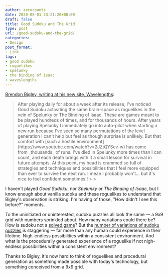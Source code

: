 ```yaml
---
author: zerocounts
date: 2020-08-01 23:21:20+00:00
draft: false
title: Good Sudoku and The Grid
type: post
url: /good-sudoku-and-the-grid/
categories:
- Design
post_format:
- Link
tags:
- good sudoku
- roguelikes
- spelunky
- the binding of isaac
- waveslengths
---
```





[Brendon Bigley, writing at his new site, Wavelengths](https://wavelengths.online/home/good-sudoku):







<blockquote>After playing daily for about a week after its release, I've noticed Good Sudoku activating the same brain-space as roguelikes in the vein of Spelunky or The Binding of Isaac. These are games meant to be played hundreds of times, and for thousands of hours. After years of playing Spelunky I immediately go into auto-pilot when starting a new run because I've seen so many permutations of the level generation I can't help but feel as though surprise is unlikely. But that comfort with [such a hostile environment](https://www.youtube.com/watch?v=2JZtQYSev-w) has come from _thousands_ of runs. I've died in Spelunky more times than I can count, and each death brings with it a small lesson for survival in future attempts. At this point, my head is crammed so full of strategies and techniques and possibilities that I feel more equipped than ever to survive the next run. I mean I probably won't… but it's nice to feel confident sometimes!!
> 
> </blockquote>







I haven't played _Good Sudoku_, nor _Spelunky_ or _The Binding of Isaac_, but I know enough about vanilla sudoku and these roguelikes to understand that Bigley's observation is striking. I'm having of those, "How didn't I see this before?" moments.







To the uninitiated or uninterested, sudoku puzzles all look the same — a 9x9 grid with numbers sprinkled about. How many variations could there be? How is sudoku not a [solved game](https://en.wikipedia.org/wiki/Solved_game)? But the [number of variations of sudoku puzzles](https://en.wikipedia.org/wiki/Sudoku#Mathematics_of_Sudoku) is staggering — far more than any human could experience in their lifetime. Nigh-endless possibilities within a consistent environment. And what is the procedurally generated experience of a roguelike if not nigh-endless possibilities within a consistent environment?







Thanks to Bigley, it's now hard to think of roguelikes and procedural generation as something made possible with today's technology, but something conceived from a 9x9 grid.



